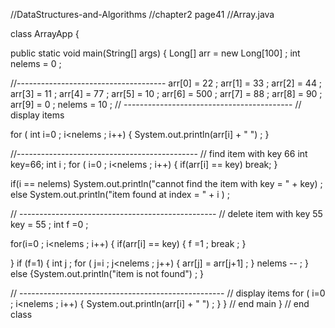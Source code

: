 //DataStructures-and-Algorithms
//chapter2 page41
//Array.java 

class ArrayApp {

public static void main(String[] args) {
Long[] arr = new Long[100] ;
int nelems = 0 ;

//-------------------------------------
arr[0] = 22 ;
arr[1] = 33 ;
arr[2] = 44 ;
arr[3] = 11 ;
arr[4] = 77 ;
arr[5] = 10 ;
arr[6] = 500 ;
arr[7] = 88 ;
arr[8] = 90 ;
arr[9] = 0 ;
nelems = 10 ;
// ------------------------------------------
// display items

for ( int i=0 ; i<nelems ; i++) {
  System.out.println(arr[i] + " ") ;
}

//---------------------------------------------
// find item with key 66
int key=66;
int i ;
for ( i=0 ; i<nelems ; i++) {
  if(arr[i] == key) 
    break;
  }
  
  if(i == nelems) 
          System.out.println("cannot find the item with key = " + key) ; 
  else 
         System.out.println("item found at index = " + i ) ; 

// -------------------------------------------------
// delete item with key 55
key = 55 ;
int f =0 ;

for(i=0 ; i<nelems ; i++) {
    if(arr[i] == key) {
        f =1 ;
        break ; }
        
}
 if (f=1) {
int j ;
 for ( j=i ; j<nelems ; j++) {
    arr[j] = arr[j+1] ;
 }
  nelems -- ;
 } else {System.out.println("item is not found") ; }

 // ---------------------------------------------------
 // display items
 for ( i=0 ; i<nelems ; i++) {
  System.out.println(arr[i] + " ") ;
}
} // end main
} // end class 



